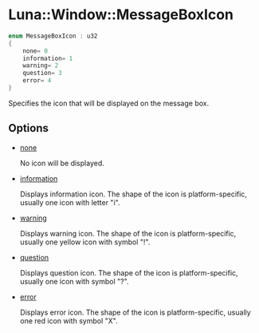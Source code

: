 # Luna::Window::MessageBoxIcon

```c++
enum MessageBoxIcon : u32
{
    none= 0
    information= 1
    warning= 2
    question= 3
    error= 4
}
```

Specifies the icon that will be displayed on the message box. 

## Options
* [none](group___window_1ggadb20e219f0280feb82aee8f32761bcb3a334c4a4c42fdb79d7ebc3e73b517e6f8.md)

    No icon will be displayed. 

* [information](group___window_1ggadb20e219f0280feb82aee8f32761bcb3abb3ccd5881d651448ded1dac904054ac.md)

    Displays information icon. The shape of the icon is platform-specific, usually one icon with letter "i". 

* [warning](group___window_1ggadb20e219f0280feb82aee8f32761bcb3a7b83d3f08fa392b79e3f553b585971cd.md)

    Displays warning icon. The shape of the icon is platform-specific, usually one yellow icon with symbol "!". 

* [question](group___window_1ggadb20e219f0280feb82aee8f32761bcb3a5494af1f14a8c19939968c3e9e2d4f79.md)

    Displays question icon. The shape of the icon is platform-specific, usually one icon with symbol "?". 

* [error](group___window_1ggadb20e219f0280feb82aee8f32761bcb3acb5e100e5a9a3e7f6d1fd97512215282.md)

    Displays error icon. The shape of the icon is platform-specific, usually one red icon with symbol "X". 


